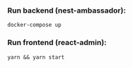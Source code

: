 ### Run backend (nest-ambassador):
`docker-compose up`

### Run frontend (react-admin):
`yarn && yarn start`
